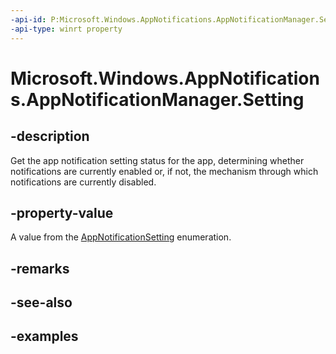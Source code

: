 ```yaml
---
-api-id: P:Microsoft.Windows.AppNotifications.AppNotificationManager.Setting
-api-type: winrt property
---
```


# Microsoft.Windows.AppNotifications.AppNotificationManager.Setting

<!--
public Microsoft.Windows.AppNotifications.AppNotificationSetting Setting { get; }
-->


## -description

Get the app notification setting status for the app, determining whether notifications are currently enabled or, if not, the mechanism through which notifications are currently disabled.

## -property-value

A value from the [AppNotificationSetting](xref:Microsoft.Windows.AppNotifications.AppNotificationSetting) enumeration.

## -remarks

## -see-also

## -examples


